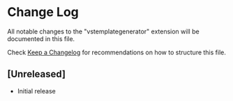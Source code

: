 # Change Log

All notable changes to the "vstemplategenerator" extension will be documented in this file.

Check [Keep a Changelog](http://keepachangelog.com/) for recommendations on how to structure this file.

## [Unreleased]

- Initial release